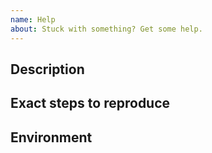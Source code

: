 ```yaml
---
name: Help
about: Stuck with something? Get some help.
---
```


<!--
    Please fill out the whole issue template.
    It's honestly really, really helpful and it helps to keep things organised.
-->

## Description

<!-- What are you running into? What are you expecting? Can you share your code? -->

## Exact steps to reproduce

## Environment

<!-- Please copy the output of `php please support:details` -->
